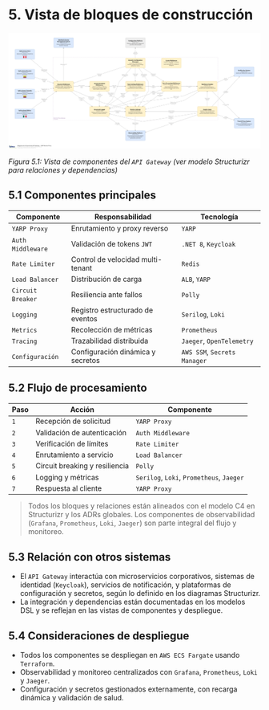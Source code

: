 # 5. Vista de bloques de construcción

![API Gateway - Vista de Componentes](/diagrams/servicios-corporativos/api_gateway_yarp.png)

*Figura 5.1: Vista de componentes del `API Gateway` (ver modelo Structurizr para relaciones y dependencias)*

## 5.1 Componentes principales

| Componente            | Responsabilidad                        | Tecnología                  |
|-----------------------|----------------------------------------|-----------------------------|
| `YARP Proxy`          | Enrutamiento y proxy reverso           | `YARP`                      |
| `Auth Middleware`     | Validación de tokens `JWT`             | `.NET 8`, `Keycloak`        |
| `Rate Limiter`        | Control de velocidad multi-tenant      | `Redis`                     |
| `Load Balancer`       | Distribución de carga                  | `ALB`, `YARP`               |
| `Circuit Breaker`     | Resiliencia ante fallos                | `Polly`                     |
| `Logging`             | Registro estructurado de eventos       | `Serilog`, `Loki`           |
| `Metrics`             | Recolección de métricas                | `Prometheus`                |
| `Tracing`             | Trazabilidad distribuida               | `Jaeger`, `OpenTelemetry`   |
| `Configuración`       | Configuración dinámica y secretos      | `AWS SSM`, `Secrets Manager`|

## 5.2 Flujo de procesamiento

| Paso | Acción                          | Componente         |
|------|---------------------------------|--------------------|
| `1`  | Recepción de solicitud          | `YARP Proxy`       |
| `2`  | Validación de autenticación     | `Auth Middleware`  |
| `3`  | Verificación de límites         | `Rate Limiter`     |
| `4`  | Enrutamiento a servicio         | `Load Balancer`    |
| `5`  | Circuit breaking y resiliencia  | `Polly`            |
| `6`  | Logging y métricas              | `Serilog`, `Loki`, `Prometheus`, `Jaeger` |
| `7`  | Respuesta al cliente            | `YARP Proxy`       |

> Todos los bloques y relaciones están alineados con el modelo C4 en Structurizr y los ADRs globales. Los componentes de observabilidad (`Grafana`, `Prometheus`, `Loki`, `Jaeger`) son parte integral del flujo y monitoreo.

## 5.3 Relación con otros sistemas

- El `API Gateway` interactúa con microservicios corporativos, sistemas de identidad (`Keycloak`), servicios de notificación, y plataformas de configuración y secretos, según lo definido en los diagramas Structurizr.
- La integración y dependencias están documentadas en los modelos DSL y se reflejan en las vistas de componentes y despliegue.

## 5.4 Consideraciones de despliegue

- Todos los componentes se despliegan en `AWS ECS Fargate` usando `Terraform`.
- Observabilidad y monitoreo centralizados con `Grafana`, `Prometheus`, `Loki` y `Jaeger`.
- Configuración y secretos gestionados externamente, con recarga dinámica y validación de salud.
